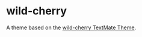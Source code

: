# wild-cherry

A theme based on the [wild-cherry TextMate Theme](http://colorsublime.com/theme/wild-cherry).
